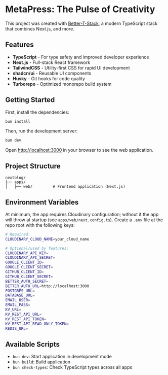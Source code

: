 # MetaPress: The Pulse of Creativity

This project was created with [Better-T-Stack](https://github.com/AmanVarshney01/create-better-t-stack), a modern TypeScript stack that combines Next.js, and more.

## Features

- **TypeScript** - For type safety and improved developer experience
- **Next.js** - Full-stack React framework
- **TailwindCSS** - Utility-first CSS for rapid UI development
- **shadcn/ui** - Reusable UI components
- **Husky** - Git hooks for code quality
- **Turborepo** - Optimized monorepo build system

## Getting Started

First, install the dependencies:

```bash
bun install
```

Then, run the development server:

```bash
bun dev
```

Open [http://localhost:3000](http://localhost:3000) in your browser to see the web application.

## Project Structure

```
nextblog/
├── apps/
│   ├── web/         # Frontend application (Next.js)
```

## Environment Variables

At minimum, the app requires Cloudinary configuration; without it the app will throw at startup (see `apps/web/next.config.ts`). Create a `.env` file at the repo root with the following keys:

```bash
# Required
CLOUDINARY_CLOUD_NAME=your_cloud_name

# Optional/used by features:
CLOUDINARY_API_KEY=
CLOUDINARY_API_SECRET=
GOOGLE_CLIENT_ID=
GOOGLE_CLIENT_SECRET=
GITHUB_CLIENT_ID=
GITHUB_CLIENT_SECRET=
BETTER_AUTH_SECRET=
BETTER_AUTH_URL=http://localhost:3000
POSTGRES_URL=
DATABASE_URL=
EMAIL_USER=
EMAIL_PASS=
KV_URL=
KV_REST_API_URL=
KV_REST_API_TOKEN=
KV_REST_API_READ_ONLY_TOKEN=
REDIS_URL=
```

## Available Scripts

- `bun dev`: Start application in development mode
- `bun build`: Build application
- `bun check-types`: Check TypeScript types across all apps
